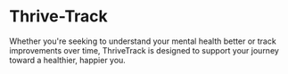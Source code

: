 # Thrive-Track
Whether you're seeking to understand your mental health better or track improvements over time, ThriveTrack is designed to support your journey toward a healthier, happier you.
